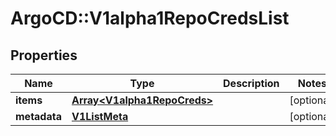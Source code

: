 # ArgoCD::V1alpha1RepoCredsList

## Properties
Name | Type | Description | Notes
------------ | ------------- | ------------- | -------------
**items** | [**Array&lt;V1alpha1RepoCreds&gt;**](V1alpha1RepoCreds.md) |  | [optional] 
**metadata** | [**V1ListMeta**](V1ListMeta.md) |  | [optional] 


